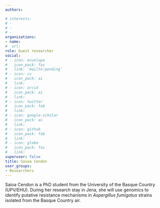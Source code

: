 ```yaml
---
authors:

# interests:
# - 
# - 
# - 
organizations:
- name:
#  url:
role: Guest researcher
social:
# - icon: envelope
#   icon_pack: fas
#   link: 'mailto:pending'
# - icon: cv
#   icon_pack: ai
#   link:
# - icon: orcid
#   icon_pack: ai
#   link:
# - icon: twitter
#   icon_pack: fab
#   link:
# - icon: google-scholar
#   icon_pack: ai
#   link:
# - icon: github
#   icon_pack: fab
#   link:
# - icon: globe
#   icon_pack: fas
#   link:
superuser: false
title: Saioa Cendon
user_groups:
- Researchers
---
```


Saioa Cendon is a PhD student from the University of the Basque Country (UPV/EHU). During her research stay in Jena, she will use genomics to identify putative resistance mechanisms in *Aspergillus fumigatus* strains isolated from the Basque Country air.